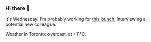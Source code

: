 ### Hi there :wave:

It's Wednesday! I'm probably working for [this bunch](https://github.com/kohofinancial), interviewing a potential new colleague.

Weather in Toronto: overcast, at +11°C.
